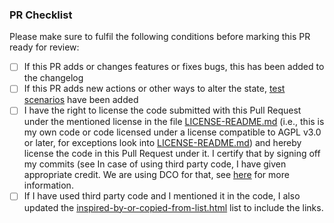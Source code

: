 ### PR Checklist

Please make sure to fulfil the following conditions before marking this PR ready for review:

-   [ ] If this PR adds or changes features or fixes bugs, this has been added to the changelog
-   [ ] If this PR adds new actions or other ways to alter the state, [test scenarios](https://github.com/hpi-sam/digital-fuesim-manv-public-test-scenarios) have been added
-   [ ] I have the right to license the code submitted with this Pull Request under the mentioned license in the file [LICENSE-README.md](LICENSE-README.md) (i.e., this is my own code or code licensed under a license compatible to AGPL v3.0 or later, for exceptions look into [LICENSE-README.md](LICENSE-README.md)) and hereby license the code in this Pull Request under it. I certify that by signing off my commits (see In case of using third party code, I have given appropriate credit. We are using DCO for that, see [here](https://github.com/dcoapp/app#how-it-works) for more information.  
-   [ ] If I have used third party code and I mentioned it in the code, I also updated the [inspired-by-or-copied-from-list.html](inspired-by-or-copied-from-list.html) list to include the links.
